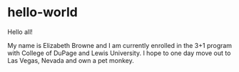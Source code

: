 hello-world
===========================

Hello all!

My name is Elizabeth Browne and I am currently enrolled in the 3+1 program with 
College of DuPage and Lewis University. I hope to one day move out to Las Vegas,
Nevada and own a pet monkey.
